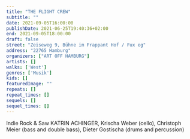 ```yaml
---
title: "THE FLIGHT CREW"
subtitle: ""
date: 2021-09-05T16:00:00
publishDate: 2021-06-25T19:40:36+02:00
end: 2021-09-05T18:00:00
draft: false
street: "Zeiseweg 9, Bühne im Frappant Hof / Fux eg"
address: "22765 Hamburg"
organizers: ["ART OFF HAMBURG"]
artists: []
walks: ['West']
genres: ['Musik']
kids: []
featuredImage: ""
repeats: []
repeat_times: []
sequels: []
sequel_times: []
---
```


Indie Rock & Saw KATRIN ACHINGER, Krischa Weber (cello), Christoph Meier (bass and double bass), Dieter Gostischa (drums and percussion)